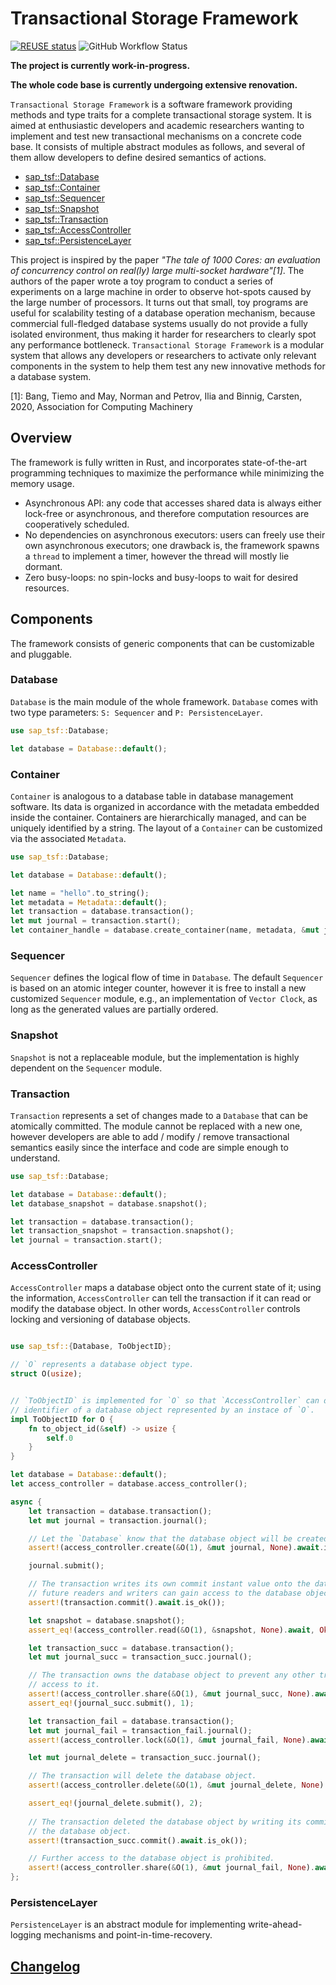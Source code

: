 <!--
SPDX-FileCopyrightText: 2021 Changgyoo Park <wvwwvwwv@me.com>

SPDX-License-Identifier: Apache-2.0
-->

# Transactional Storage Framework

[![REUSE status](https://api.reuse.software/badge/github.com/SAP/transactional-storage-framework)](https://api.reuse.software/info/github.com/SAP/transactional-storage-framework)
![GitHub Workflow Status](https://img.shields.io/github/actions/workflow/status/SAP/transactional-storage-framework/sap_tsf.yml?branch=main)

**The project is currently work-in-progress.**

**The whole code base is currently undergoing extensive renovation.**

`Transactional Storage Framework` is a software framework providing methods and type traits for a complete transactional storage system. It is aimed at enthusiastic developers and academic researchers wanting to implement and test new transactional mechanisms on a concrete code base. It consists of multiple abstract modules as follows, and several of them allow developers to define desired semantics of actions.

* [sap_tsf::Database](#Database)
* [sap_tsf::Container](#Container)
* [sap_tsf::Sequencer](#Sequencer)
* [sap_tsf::Snapshot](#Snapshot)
* [sap_tsf::Transaction](#Transaction)
* [sap_tsf::AccessController](#AccessController)
* [sap_tsf::PersistenceLayer](#PersistenceLayer)

This project is inspired by the paper <cite>"The tale of 1000 Cores: an evaluation of concurrency control on real(ly) large multi-socket hardware"[1]</cite>. The authors of the paper wrote a toy program to conduct a series of experiments on a large machine in order to observe hot-spots caused by the large number of processors. It turns out that small, toy programs are useful for scalability testing of a database operation mechanism, because commercial full-fledged database systems usually do not provide a fully isolated environment, thus making it harder for researchers to clearly spot any performance bottleneck. `Transactional Storage Framework` is a modular system that allows any developers or researchers to activate only relevant components in the system to help them test any new innovative methods for a database system.

[1]: Bang, Tiemo and May, Norman and Petrov, Ilia and Binnig, Carsten, 2020, Association for Computing Machinery

## Overview

The framework is fully written in Rust, and incorporates state-of-the-art programming techniques to maximize the performance while minimizing the memory usage.

* Asynchronous API: any code that accesses shared data is always either lock-free or asynchronous, and therefore computation resources are cooperatively scheduled.
* No dependencies on asynchronous executors: users can freely use their own asynchronous executors; one drawback is, the framework spawns a `thread` to implement a timer, however the thread will mostly lie dormant.
* Zero busy-loops: no spin-locks and busy-loops to wait for desired resources.

## Components

The framework consists of generic components that can be customizable and pluggable.

### Database

`Database` is the main module of the whole framework. `Database` comes with two type parameters: `S: Sequencer` and `P: PersistenceLayer`.

```rust
use sap_tsf::Database;

let database = Database::default();
```

### Container

`Container` is analogous to a database table in database management software. Its data is organized in accordance with the metadata embedded inside the container. Containers are hierarchically managed, and can be uniquely identified by a string. The layout of a `Container` can be customized via the associated `Metadata`.

```rust
use sap_tsf::Database;

let database = Database::default();

let name = "hello".to_string();
let metadata = Metadata::default();
let transaction = database.transaction();
let mut journal = transaction.start();
let container_handle = database.create_container(name, metadata, &mut journal, None).await;
```

### Sequencer

`Sequencer` defines the logical flow of time in `Database`. The default `Sequencer` is based on an atomic integer counter, however it is free to install a new customized `Sequencer` module, e.g., an implementation of `Vector Clock`, as long as the generated values are partially ordered.

### Snapshot

`Snapshot` is not a replaceable module, but the implementation is highly dependent on the `Sequencer` module.

### Transaction

`Transaction` represents a set of changes made to a `Database` that can be atomically committed. The module cannot be replaced with a new one, however developers are able to add / modify / remove transactional semantics easily since the interface and code are simple enough to understand.

```rust
use sap_tsf::Database;

let database = Database::default();
let database_snapshot = database.snapshot();

let transaction = database.transaction();
let transaction_snapshot = transaction.snapshot();
let journal = transaction.start();
```

### AccessController

`AccessController` maps a database object onto the current state of it; using the information, `AccessController` can tell the transaction if it can read or modify the database object. In other words, `AccessController` controls locking and versioning of database objects.

```rust

use sap_tsf::{Database, ToObjectID};

// `O` represents a database object type.
struct O(usize);


// `ToObjectID` is implemented for `O` so that `AccessController` can derive the
// identifier of a database object represented by an instace of `O`.
impl ToObjectID for O {
    fn to_object_id(&self) -> usize {
        self.0
    }
}

let database = Database::default();
let access_controller = database.access_controller();

async {
    let transaction = database.transaction();
    let mut journal = transaction.journal();

    // Let the `Database` know that the database object will be created.
    assert!(access_controller.create(&O(1), &mut journal, None).await.is_ok());

    journal.submit();

    // The transaction writes its own commit instant value onto the database object, and only
    // future readers and writers can gain access to the database object.
    assert!(transaction.commit().await.is_ok());

    let snapshot = database.snapshot();
    assert_eq!(access_controller.read(&O(1), &snapshot, None).await, Ok(true));

    let transaction_succ = database.transaction();
    let mut journal_succ = transaction_succ.journal();

    // The transaction owns the database object to prevent any other transactions to get write
    // access to it.
    assert!(access_controller.share(&O(1), &mut journal_succ, None).await.is_ok());
    assert_eq!(journal_succ.submit(), 1);

    let transaction_fail = database.transaction();
    let mut journal_fail = transaction_fail.journal();
    assert!(access_controller.lock(&O(1), &mut journal_fail, None).await.is_err());

    let mut journal_delete = transaction_succ.journal();

    // The transaction will delete the database object.
    assert!(access_controller.delete(&O(1), &mut journal_delete, None).await.is_ok());

    assert_eq!(journal_delete.submit(), 2);
 
    // The transaction deleted the database object by writing its commit instant value onto
    // the database object.
    assert!(transaction_succ.commit().await.is_ok());

    // Further access to the database object is prohibited.
    assert!(access_controller.share(&O(1), &mut journal_fail, None).await.is_err());
};
 ```

### PersistenceLayer

`PersistenceLayer` is an abstract module for implementing write-ahead-logging mechanisms and point-in-time-recovery.

## [Changelog](https://github.com/SAP/transactional-storage-framework/blob/main/CHANGELOG.md)
